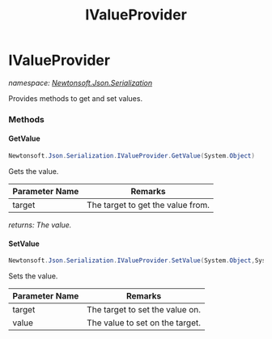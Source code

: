 ﻿---
title: IValueProvider
---

# IValueProvider
_namespace: [Newtonsoft.Json.Serialization](N-Newtonsoft.Json.Serialization.html)_

Provides methods to get and set values.



### Methods

#### GetValue
```csharp
Newtonsoft.Json.Serialization.IValueProvider.GetValue(System.Object)
```
Gets the value.

|Parameter Name|Remarks|
|--------------|-------|
|target|The target to get the value from.|

_returns: The value._

#### SetValue
```csharp
Newtonsoft.Json.Serialization.IValueProvider.SetValue(System.Object,System.Object)
```
Sets the value.

|Parameter Name|Remarks|
|--------------|-------|
|target|The target to set the value on.|
|value|The value to set on the target.|



